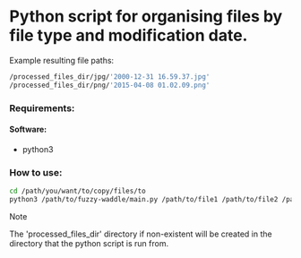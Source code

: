 # Python script for organising files by file type and modification date.

Example resulting file paths:
```bash
/processed_files_dir/jpg/'2000-12-31 16.59.37.jpg'
/processed_files_dir/png/'2015-04-08 01.02.09.png'
```

### Requirements:
#### Software:
 - python3

### How to use:
```bash
cd /path/you/want/to/copy/files/to
python3 /path/to/fuzzy-waddle/main.py /path/to/file1 /path/to/file2 /path/to/file3
```

> [!NOTE]
> The 'processed_files_dir' directory if non-existent will be created in the directory that the python script is run from.